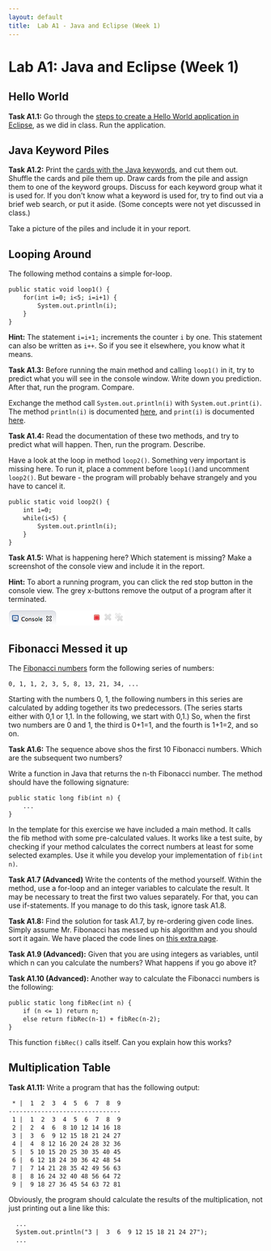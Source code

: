 ```yaml
---
layout: default
title:  Lab A1 - Java and Eclipse (Week 1)
---
```


# Lab A1: Java and Eclipse (Week 1)


## Hello World

**Task A1.1:** Go through the [steps to create a Hello World application in Eclipse][eclipse], as we did in class. Run the application. 

[eclipse]: eclipse.html


## Java Keyword Piles

**Task A1.2:**
Print the [cards with the Java keywords], and cut them out. Shuffle the cards and pile them up. Draw cards from the pile and assign them to one of the keyword groups. Discuss for each keyword group what it is used for. If you don't know what a keyword is used for, try to find out via a brief web search, or put it aside. (Some concepts were not yet discussed in class.)

[cards with the Java keywords]: https://dl.dropboxusercontent.com/u/830148/ttm4175/keyword-piles.pdf

Take a picture of the piles and include it in your report.

## Looping Around

The following method contains a simple for-loop.

	public static void loop1() {
		for(int i=0; i<5; i=i+1) {
			System.out.println(i);
		}
	}

**Hint:** The statement `i=i+1;` increments the counter `i` by one. This statement can also be written as `i++`. So if you see it elsewhere, you know what it means. 

**Task A1.3:** 
Before running the main method and calling `loop1()` in it, try to predict what you will see in the console window. Write down you prediction. After that, run the program. Compare.


Exchange the method call `System.out.println(i)` with `System.out.print(i)`. The method `println(i)` is documented [here][println], and `print(i)` is documented [here][print].

**Task A1.4:**
Read the documentation of these two methods, and try to predict what will happen. Then, run the program. Describe.

[println]: http://docs.oracle.com/javase/8/docs/api/java/io/PrintStream.html#println-java.lang.String-
[print]: http://docs.oracle.com/javase/8/docs/api/java/io/PrintStream.html#print-java.lang.String-

Have a look at the loop in method `loop2()`. Something very important is missing here. To run it, place a comment before `loop1()`and uncomment `loop2()`. But beware - the program will probably behave strangely and you have to cancel it. 

	public static void loop2() {
		int i=0;
		while(i<5) {
			System.out.println(i);
		}
	}

**Task A1.5:** What is happening here? Which statement is missing? Make a screenshot of the console view and include it in the report.

**Hint:** To abort a running program, you can click the red stop button in the console view. The grey x-buttons remove the output of a program after it terminated.

![The console](images/stop-console.png)


## Fibonacci Messed it up

The [Fibonacci numbers][wiki] form the following series of numbers: 

    0, 1, 1, 2, 3, 5, 8, 13, 21, 34, ...

Starting with the numbers 0, 1, the following numbers in this series are calculated by adding together its two predecessors. (The series starts either with 0,1 or 1,1. In the following, we start with 0,1.) So, when the first two numbers are 0 and 1, the third is 0+1=1, and the fourth is 1+1=2, and so on.

[wiki]: http://en.wikipedia.org/wiki/Fibonacci_number

**Task A1.6:**
The sequence above shos the first 10 Fibonacci numbers. Which are the subsequent two numbers?

Write a function in Java that returns the n-th Fibonacci number. The method should have the following signature:

    public static long fib(int n) {
        ...
    }

In the template for this exercise we have included a main method. It calls the fib method with some pre-calculated values. It works like a test suite, by checking if your method calculates the correct numbers at least for some selected examples. Use it while you develop your implementation of `fib(int n)`.  

**Task A1.7 (Advanced)** Write the contents of the method yourself. Within the method, use a for-loop and an integer variables to calculate the result. It may be necessary to treat the first two values separately. For that, you can use if-statements. If you manage to do this task, ignore task A1.8.

**Task A1.8:** Find the solution for task A1.7, by re-ordering given code lines. Simply assume Mr. Fibonacci has messed up his algorithm and you should sort it again. We have placed the code lines on [this extra page].

[this extra page]: fibonacci.html


**Task A1.9 (Advanced):**
Given that you are using integers as variables, until which n can you calculate the numbers? What happens if you go above it?

**Task A1.10 (Advanced):**
Another way to calculate the Fibonacci numbers is the following:

    public static long fibRec(int n) {
        if (n <= 1) return n;
        else return fibRec(n-1) + fibRec(n-2);
    }
    
This function `fibRec()` calls itself. Can you explain how this works?

## Multiplication Table

**Task A1.11:**
Write a program that has the following output:

<!-- taken from http://www.ntu.edu.sg/home/ehchua/programming/java/J2a_BasicsExercises.html -->

     * |  1  2  3  4  5  6  7  8  9
    -------------------------------
     1 |  1  2  3  4  5  6  7  8  9
     2 |  2  4  6  8 10 12 14 16 18
     3 |  3  6  9 12 15 18 21 24 27
     4 |  4  8 12 16 20 24 28 32 36
     5 |  5 10 15 20 25 30 35 40 45
     6 |  6 12 18 24 30 36 42 48 54
     7 |  7 14 21 28 35 42 49 56 63
     8 |  8 16 24 32 40 48 56 64 72
     9 |  9 18 27 36 45 54 63 72 81

Obviously, the program should calculate the results of the multiplication, not just printing out a line like this:

      ...
      System.out.println("3 |  3  6  9 12 15 18 21 24 27");
      ...

